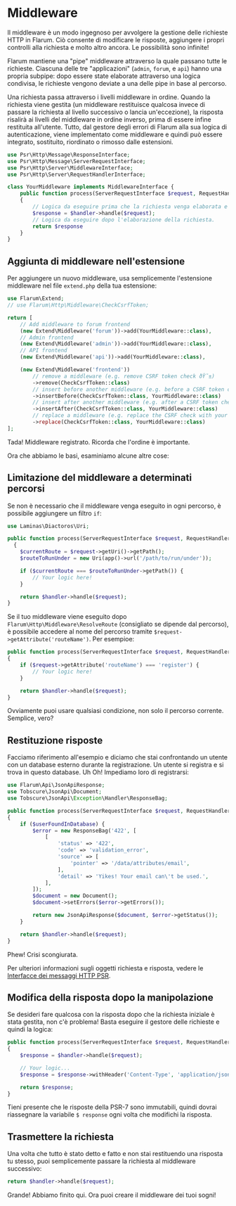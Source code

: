 # Middleware

Il middleware è un modo ingegnoso per avvolgere la gestione delle richieste HTTP in Flarum. Ciò consente di modificare le risposte, aggiungere i propri controlli alla richiesta e molto altro ancora. Le possibilità sono infinite!

Flarum mantiene una "pipe" middleware attraverso la quale passano tutte le richieste. Ciascuna delle tre "applicazioni" (`admin`, `forum`, e `api`) hanno una propria subpipe: dopo essere state elaborate attraverso una logica condivisa, le richieste vengono deviate a una delle pipe in base al percorso.

Una richiesta passa attraverso i livelli middleware in ordine. Quando la richiesta viene gestita (un middleware restituisce qualcosa invece di passare la richiesta al livello successivo o lancia un'eccezione), la risposta risalirà ai livelli del middleware in ordine inverso, prima di essere infine restituita all'utente. Tutto, dal gestore degli errori di Flarum alla sua logica di autenticazione, viene implementato come middleware e quindi può essere integrato, sostituito, riordinato o rimosso dalle estensioni.


```php
use Psr\Http\Message\ResponseInterface;
use Psr\Http\Message\ServerRequestInterface;
use Psr\Http\Server\MiddlewareInterface;
use Psr\Http\Server\RequestHandlerInterface;

class YourMiddleware implements MiddlewareInterface {
    public function process(ServerRequestInterface $request, RequestHandlerInterface $handler): ResponseInterface
    {
        // Logica da eseguire prima che la richiesta venga elaborata e successivamente venga chiamato il middleware.
        $response = $handler->handle($request);
        // Logica da eseguire dopo l'elaborazione della richiesta.
        return $response
    }
}
```

## Aggiunta di middleware nell'estensione

Per aggiungere un nuovo middleware, usa semplicemente l'estensione middleware nel file `extend.php` della tua estensione:

```php
use Flarum\Extend;
// use Flarum\Http\Middleware\CheckCsrfToken;

return [
    // Add middleware to forum frontend
    (new Extend\Middleware('forum'))->add(YourMiddleware::class),
    // Admin frontend
    (new Extend\Middleware('admin'))->add(YourMiddleware::class),
    // API frontend
    (new Extend\Middleware('api'))->add(YourMiddleware::class),

    (new Extend\Middleware('frontend'))
        // remove a middleware (e.g. remove CSRF token check ðŸ˜±)
        ->remove(CheckCsrfToken::class)
        // insert before another middleware (e.g. before a CSRF token check)
        ->insertBefore(CheckCsrfToken::class, YourMiddleware::class)
        // insert after another middleware (e.g. after a CSRF token check)
        ->insertAfter(CheckCsrfToken::class, YourMiddleware::class)
        // replace a middleware (e.g. replace the CSRF check with your own implementation)
        ->replace(CheckCsrfToken::class, YourMiddleware::class)
];
```

Tada! Middleware registrato. Ricorda che l'ordine è importante.

Ora che abbiamo le basi, esaminiamo alcune altre cose:

## Limitazione del middleware a determinati percorsi

Se non è necessario che il middleware venga eseguito in ogni percorso, è possibile aggiungere un filtro `if`:

```php
use Laminas\Diactoros\Uri;

public function process(ServerRequestInterface $request, RequestHandlerInterface $handler): ResponseInterface
  {
    $currentRoute = $request->getUri()->getPath();
    $routeToRunUnder = new Uri(app()->url('/path/to/run/under'));

    if ($currentRoute === $routeToRunUnder->getPath()) {
        // Your logic here!
    }

    return $handler->handle($request);
}
```

Se il tuo middleware viene eseguito dopo `Flarum\Http\Middleware\ResolveRoute` (consigliato se dipende dal percorso), è possibile accedere al nome del percorso tramite `$request->getAttribute('routeName')`. Per esempioe:

```php
public function process(ServerRequestInterface $request, RequestHandlerInterface $handler): ResponseInterface
{
    if ($request->getAttribute('routeName') === 'register') {
        // Your logic here!
    }

    return $handler->handle($request);
}
```

Ovviamente puoi usare qualsiasi condizione, non solo il percorso corrente. Semplice, vero?

## Restituzione risposte

Facciamo riferimento all'esempio e diciamo che stai confrontando un utente con un database esterno durante la registrazione. Un utente si registra e si trova in questo database. Uh Oh! Impediamo loro di registrarsi:

```php
use Flarum\Api\JsonApiResponse;
use Tobscure\JsonApi\Document;
use Tobscure\JsonApi\Exception\Handler\ResponseBag;

public function process(ServerRequestInterface $request, RequestHandlerInterface $handler): ResponseInterface
{
    if ($userFoundInDatabase) {
        $error = new ResponseBag('422', [
            [
                'status' => '422',
                'code' => 'validation_error',
                'source' => [
                    'pointer' => '/data/attributes/email',
                ],
                'detail' => 'Yikes! Your email can\'t be used.',
            ],
        ]);
        $document = new Document();
        $document->setErrors($error->getErrors());

        return new JsonApiResponse($document, $error->getStatus());
    }

    return $handler->handle($request);
}
```

Phew! Crisi scongiurata.

Per ulteriori informazioni sugli oggetti richiesta e risposta, vedere le [Interfacce dei messaggi HTTP PSR](https://www.php-fig.org/psr/psr-7/#1-specification).

## Modifica della risposta dopo la manipolazione

Se desideri fare qualcosa con la risposta dopo che la richiesta iniziale è stata gestita, non c'è problema! Basta eseguire il gestore delle richieste e quindi la logica:

```php
public function process(ServerRequestInterface $request, RequestHandlerInterface $handler): ResponseInterface
{
    $response = $handler->handle($request);

    // Your logic...
    $response = $response->withHeader('Content-Type', 'application/json');

    return $response;
}
```

Tieni presente che le risposte della PSR-7 sono immutabili, quindi dovrai riassegnare la variabile `$ response` ogni volta che modifichi la risposta.

## Trasmettere la richiesta

Una volta che tutto è stato detto e fatto e non stai restituendo una risposta tu stesso, puoi semplicemente passare la richiesta al middleware successivo:

```php
return $handler->handle($request);
```

Grande! Abbiamo finito qui. Ora puoi creare il middleware dei tuoi sogni!
